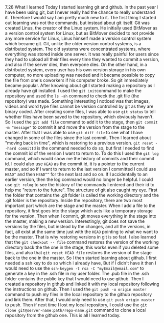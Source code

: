 ﻿7.28
What I learned
Today I started learning git and github. In the past year I have been using git, but I never really had the chance to really understand it. Therefore I would say I am pretty much new to it.
The first thing I started out learning was not the commands, but instead about git itself. Git was created Linus, the creator of the Linux system. He initially used BitMover as a version control system for Linux, but as BitMover decided to not provide any more service for Linux, Linus himself made a version control system which became git. Git, unlike the older version control systems, is a distributed system. The old systems were concentrated systems, where everything was stored inside one server. It was really painful for users since they had to upload all their files every time they wanted to commit a version, and also if the server dies, then everyone dies. On the other hand, in a distributed system, every user has his own version storage in his own computer, no more uploading was needed and it became possible to copy the file from one's coworkers if his computer broke. So git immediately became popular.
After knowing about git I started making a repository as I already have git installed. I used the ```git init```command to make the repository and used the ```ls -ah``` command to check the .git file (the repository) was made. Something interesting I noticed was that images, videos and word type files cannot be version controlled by git as they are binary coded. After creating some files, I was able to use ```git status``` to tell whether files have been saved to the repository, which obviously haven't. So I used the ```git add file``` command to add it to the stage, then ```git commit -m "message"``` to commit it and move the version from the stage to the master. After that I was able to use ```git diff file``` to see what I have changed in some of the files since the last commit.
Then I learned about "moving back in time", which is restoring to a previous version. ```git reset --hard commitId``` is the command needed to do so, but first I needed to find the commit id of the version I want to return to. To do this I used the ```git log``` command, which would show me the history of commits and their commit id. I could also use ```HEAD``` as the commit id, it is a pointer to the current master, and so if I want to return to the last version I committed I could use ```HEAD^``` and then ```HEAD^^``` for the next last and so on. If I accidentally to an earlier version, then the log command would no longer be helpful. I could use ```git relog``` to see the history of the commands I entered and their id to help me "return to the future".
The structure of git also caught my eye. First the folder that contains the .git folder is called the working directory and the .git folder is the repository. Inside the repository, there are two most important part which are the stage and the master. When I add a file to the repository, it first goes into the stage which acts like a temporary storage for the version. Then when I commit, git moves everything in the stage into the master, making a new version. Interestingly, git does not save the versions by the files, but instead by the changes, and all the versions, in fact, all exist at the same time just with the ```HEAD``` pointing to what we want to be the master. That is why restoring versions in git is so fast.
I also learned that the ```git checkout -- file``` command restores the version of the working directory back the the one in the stage, this works even if you deleted some files, and also that ```git reset HEAD file``` restores the version of the stage back to the one in the master.
So I then started learning about github. I first needed a ssh key to do so which I already have, But if I didn't have it then I would need to use the ```ssh-keygen -t rsa -C "myEmail@email.com"``` to generate a key in the .ssh file in my user folder. The .pub file in the .ssh folder contains the public key that I would need to use github. Then I created a repository in github and linked it with my local repository following the instructions on github. Then I used the ```git push -u origin master``` command to push my files in the local repository to the github repository and link them. After that, I would only need to use ```git push origin master``` to push. Then if next time I lost my local repository, I could use the ```git clone git@server-name:path/repo-name.git``` command to clone a local repository from the github one.
This is all I learned today.
